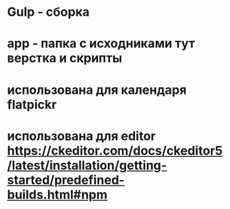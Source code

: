 # Gulp - сборка 

# app - папка с исходниками тут верстка и скрипты

# использована для календаря flatpickr

# использована для editor https://ckeditor.com/docs/ckeditor5/latest/installation/getting-started/predefined-builds.html#npm

